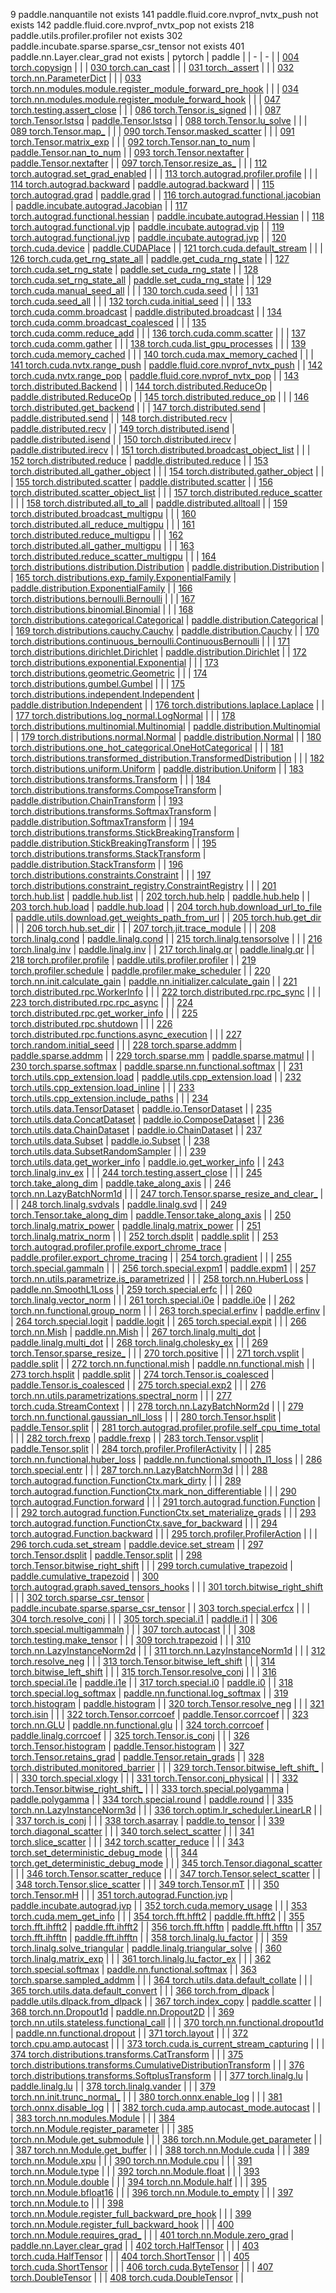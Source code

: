 9  paddle.nanquantile not exists
141  paddle.fluid.core.nvprof_nvtx_push not exists
142  paddle.fluid.core.nvprof_nvtx_pop not exists
218  paddle.utils.profiler.profiler not exists
302  paddle.incubate.sparse.sparse_csr_tensor not exists
401  paddle.nn.Layer.clear_grad not exists
| pytorch | paddle |
| - | - |
| [004 torch.copysign](https://pytorch.org/docs/1.13/generated/torch.copysign.html#torch.copysign) |  |
| [030 torch.can_cast](https://pytorch.org/docs/1.13/generated/torch.can_cast.html#torch.can_cast) |  |
| [031 torch._assert](https://pytorch.org/docs/1.13/generated/torch._assert.html#torch._assert) |  |
| [032 torch.nn.ParameterDict](https://pytorch.org/docs/1.13/generated/torch.nn.ParameterDict.html#torch.nn.ParameterDict) |  |
| [033 torch.nn.modules.module.register_module_forward_pre_hook](https://pytorch.org/docs/1.13/generated/torch.nn.modules.module.register_module_forward_pre_hook.html#torch.nn.modules.module.register_module_forward_pre_hook) |  |
| [034 torch.nn.modules.module.register_module_forward_hook](https://pytorch.org/docs/1.13/generated/torch.nn.modules.module.register_module_forward_hook.html#torch.nn.modules.module.register_module_forward_hook) |  |
| [047 torch.testing.assert_close]() |  |
| [086 torch.Tensor.is_signed](https://pytorch.org/docs/1.13/generated/torch.Tensor.is_signed.html#torch.Tensor.is_signed) |  |
| [087 torch.Tensor.lstsq](https://pytorch.org/docs/1.13/generated/torch.Tensor.lstsq.html#torch.Tensor.lstsq) |  [paddle.Tensor.lstsq](https://www.paddlepaddle.org.cn/documentation/docs/zh/develop/api/paddle/Tensor_cn.html#{api_name}) |
| [088 torch.Tensor.lu_solve](https://pytorch.org/docs/1.13/generated/torch.Tensor.lu_solve.html#torch.Tensor.lu_solve) |  |
| [089 torch.Tensor.map_](https://pytorch.org/docs/1.13/generated/torch.Tensor.map_.html#torch.Tensor.map_) |  |
| [090 torch.Tensor.masked_scatter](https://pytorch.org/docs/1.13/generated/torch.Tensor.masked_scatter.html#torch.Tensor.masked_scatter) |  |
| [091 torch.Tensor.matrix_exp](https://pytorch.org/docs/1.13/generated/torch.Tensor.matrix_exp.html#torch.Tensor.matrix_exp) |  |
| [092 torch.Tensor.nan_to_num](https://pytorch.org/docs/1.13/generated/torch.Tensor.nan_to_num.html#torch.Tensor.nan_to_num) |  [paddle.Tensor.nan_to_num](https://www.paddlepaddle.org.cn/documentation/docs/zh/develop/api/paddle/Tensor_cn.html#nan-to-num) |
| [093 torch.Tensor.nextafter](https://pytorch.org/docs/1.13/generated/torch.Tensor.nextafter.html#torch.Tensor.nextafter) |  [paddle.Tensor.nextafter](https://www.paddlepaddle.org.cn/documentation/docs/zh/develop/api/paddle/Tensor_cn.html#{api_name}) |
| [097 torch.Tensor.resize_as_](https://pytorch.org/docs/1.13/generated/torch.Tensor.resize_as_.html#torch.Tensor.resize_as_) |  |
| [112 torch.autograd.set_grad_enabled](https://pytorch.org/docs/1.13/generated/torch.autograd.set_grad_enabled.html#torch.autograd.set_grad_enabled) |  |
| [113 torch.autograd.profiler.profile](https://pytorch.org/docs/1.13/generated/torch.autograd.profiler.profile.html#torch.autograd.profiler.profile) |  |
| [114 torch.autograd.backward](https://pytorch.org/docs/1.13/generated/torch.autograd.backward.html#torch.autograd.backward) |  [paddle.autograd.backward](https://www.paddlepaddle.org.cn/documentation/docs/zh/develop/api/paddle/autograd/backward_cn.html) |
| [115 torch.autograd.grad](https://pytorch.org/docs/1.13/generated/torch.autograd.grad.html#torch.autograd.grad) |  [paddle.grad](https://www.paddlepaddle.org.cn/documentation/docs/zh/develop/api/paddle/grad_cn.html) |
| [116 torch.autograd.functional.jacobian](https://pytorch.org/docs/1.13/generated/torch.autograd.functional.jacobian.html#torch.autograd.functional.jacobian) |  [paddle.incubate.autograd.Jacobian](https://www.paddlepaddle.org.cn/documentation/docs/zh/develop/api/paddle/incubate/autograd/Jacobian_cn.html) |
| [117 torch.autograd.functional.hessian](https://pytorch.org/docs/1.13/generated/torch.autograd.functional.hessian.html#torch.autograd.functional.hessian) |  [paddle.incubate.autograd.Hessian](https://www.paddlepaddle.org.cn/documentation/docs/zh/develop/api/paddle/incubate/autograd/Hessian_cn.html) |
| [118 torch.autograd.functional.vjp](https://pytorch.org/docs/1.13/generated/torch.autograd.functional.vjp.html#torch.autograd.functional.vjp) |  [paddle.incubate.autograd.vjp](https://www.paddlepaddle.org.cn/documentation/docs/zh/develop/api/paddle/incubate/autograd/vjp_cn.html) |
| [119 torch.autograd.functional.jvp](https://pytorch.org/docs/1.13/generated/torch.autograd.functional.jvp.html#torch.autograd.functional.jvp) |  [paddle.incubate.autograd.jvp](https://www.paddlepaddle.org.cn/documentation/docs/zh/develop/api/paddle/incubate/autograd/jvp_cn.html) |
| [120 torch.cuda.device](https://pytorch.org/docs/1.13/generated/torch.cuda.device.html#torch.cuda.device) |  [paddle.CUDAPlace](https://www.paddlepaddle.org.cn/documentation/docs/zh/develop/api/paddle/CUDAPlace_cn.html) |
| [121 torch.cuda.default_stream](https://pytorch.org/docs/1.13/generated/torch.cuda.default_stream.html#torch.cuda.default_stream) |  |
| [126 torch.cuda.get_rng_state_all](https://pytorch.org/docs/1.13/generated/torch.cuda.get_rng_state_all.html#torch.cuda.get_rng_state_all) |  [paddle.get_cuda_rng_state](https://www.paddlepaddle.org.cn/documentation/docs/zh/develop/api/paddle/get_cuda_rng_state_cn.html) |
| [127 torch.cuda.set_rng_state](https://pytorch.org/docs/1.13/generated/torch.cuda.set_rng_state.html#torch.cuda.set_rng_state) |  [paddle.set_cuda_rng_state](https://www.paddlepaddle.org.cn/documentation/docs/zh/develop/api/paddle/set_cuda_rng_state_cn.html) |
| [128 torch.cuda.set_rng_state_all](https://pytorch.org/docs/1.13/generated/torch.cuda.set_rng_state_all.html#torch.cuda.set_rng_state_all) |  [paddle.set_cuda_rng_state](https://www.paddlepaddle.org.cn/documentation/docs/zh/develop/api/paddle/set_cuda_rng_state_cn.html) |
| [129 torch.cuda.manual_seed_all](https://pytorch.org/docs/1.13/generated/torch.cuda.manual_seed_all.html#torch.cuda.manual_seed_all) |  |
| [130 torch.cuda.seed](https://pytorch.org/docs/1.13/generated/torch.cuda.seed.html#torch.cuda.seed) |  |
| [131 torch.cuda.seed_all](https://pytorch.org/docs/1.13/generated/torch.cuda.seed_all.html#torch.cuda.seed_all) |  |
| [132 torch.cuda.initial_seed](https://pytorch.org/docs/1.13/generated/torch.cuda.initial_seed.html#torch.cuda.initial_seed) |  |
| [133 torch.cuda.comm.broadcast](https://pytorch.org/docs/1.13/generated/torch.cuda.comm.broadcast.html#torch.cuda.comm.broadcast) |  [paddle.distributed.broadcast](https://www.paddlepaddle.org.cn/documentation/docs/zh/develop/api/paddle/distributed/broadcast_cn.html) |
| [134 torch.cuda.comm.broadcast_coalesced](https://pytorch.org/docs/1.13/generated/torch.cuda.comm.broadcast_coalesced.html#torch.cuda.comm.broadcast_coalesced) |  |
| [135 torch.cuda.comm.reduce_add](https://pytorch.org/docs/1.13/generated/torch.cuda.comm.reduce_add.html#torch.cuda.comm.reduce_add) |  |
| [136 torch.cuda.comm.scatter](https://pytorch.org/docs/1.13/generated/torch.cuda.comm.scatter.html#torch.cuda.comm.scatter) |  |
| [137 torch.cuda.comm.gather](https://pytorch.org/docs/1.13/generated/torch.cuda.comm.gather.html#torch.cuda.comm.gather) |  |
| [138 torch.cuda.list_gpu_processes](https://pytorch.org/docs/1.13/generated/torch.cuda.list_gpu_processes.html#torch.cuda.list_gpu_processes) |  |
| [139 torch.cuda.memory_cached](https://pytorch.org/docs/1.13/generated/torch.cuda.memory_cached.html#torch.cuda.memory_cached) |  |
| [140 torch.cuda.max_memory_cached](https://pytorch.org/docs/1.13/generated/torch.cuda.max_memory_cached.html#torch.cuda.max_memory_cached) |  |
| [141 torch.cuda.nvtx.range_push](https://pytorch.org/docs/1.13/generated/torch.cuda.nvtx.range_push.html#torch.cuda.nvtx.range_push) |  [paddle.fluid.core.nvprof_nvtx_push]() |
| [142 torch.cuda.nvtx.range_pop](https://pytorch.org/docs/1.13/generated/torch.cuda.nvtx.range_pop.html#torch.cuda.nvtx.range_pop) |  [paddle.fluid.core.nvprof_nvtx_pop]() |
| [143 torch.distributed.Backend](https://pytorch.org/docs/1.13/distributed.html#torch.distributed.Backend) |  |
| [144 torch.distributed.ReduceOp](https://pytorch.org/docs/1.13/distributed.html#torch.distributed.ReduceOp) |  [paddle.distributed.ReduceOp](https://www.paddlepaddle.org.cn/documentation/docs/zh/develop/api/paddle/distributed/ReduceOp_cn.html) |
| [145 torch.distributed.reduce_op](https://pytorch.org/docs/1.13/distributed.html#torch.distributed.reduce_op) |  |
| [146 torch.distributed.get_backend](https://pytorch.org/docs/1.13/distributed.html#torch.distributed.get_backend) |  |
| [147 torch.distributed.send](https://pytorch.org/docs/1.13/distributed.html#torch.distributed.send) |  [paddle.distributed.send](https://www.paddlepaddle.org.cn/documentation/docs/zh/develop/api/paddle/distributed/send_cn.html) |
| [148 torch.distributed.recv](https://pytorch.org/docs/1.13/distributed.html#torch.distributed.recv) |  [paddle.distributed.recv](https://www.paddlepaddle.org.cn/documentation/docs/zh/develop/api/paddle/distributed/recv_cn.html) |
| [149 torch.distributed.isend](https://pytorch.org/docs/1.13/distributed.html#torch.distributed.isend) |  [paddle.distributed.isend](https://www.paddlepaddle.org.cn/documentation/docs/zh/develop/api/paddle/distributed/isend_cn.html) |
| [150 torch.distributed.irecv](https://pytorch.org/docs/1.13/distributed.html#torch.distributed.irecv) |  [paddle.distributed.irecv](https://www.paddlepaddle.org.cn/documentation/docs/zh/develop/api/paddle/distributed/irecv_cn.html) |
| [151 torch.distributed.broadcast_object_list](https://pytorch.org/docs/1.13/distributed.html#torch.distributed.broadcast_object_list) |  |
| [152 torch.distributed.reduce](https://pytorch.org/docs/1.13/distributed.html#torch.distributed.reduce) |  [paddle.distributed.reduce](https://www.paddlepaddle.org.cn/documentation/docs/zh/develop/api/paddle/distributed/reduce_cn.html) |
| [153 torch.distributed.all_gather_object](https://pytorch.org/docs/1.13/distributed.html#torch.distributed.all_gather_object) |  |
| [154 torch.distributed.gather_object](https://pytorch.org/docs/1.13/distributed.html#torch.distributed.gather_object) |  |
| [155 torch.distributed.scatter](https://pytorch.org/docs/1.13/distributed.html#torch.distributed.scatter) |  [paddle.distributed.scatter](https://www.paddlepaddle.org.cn/documentation/docs/zh/develop/api/paddle/distributed/scatter_cn.html) |
| [156 torch.distributed.scatter_object_list](https://pytorch.org/docs/1.13/distributed.html#torch.distributed.scatter_object_list) |  |
| [157 torch.distributed.reduce_scatter](https://pytorch.org/docs/1.13/distributed.html#torch.distributed.reduce_scatter) |  |
| [158 torch.distributed.all_to_all](https://pytorch.org/docs/1.13/distributed.html#torch.distributed.all_to_all) |  [paddle.distributed.alltoall](https://www.paddlepaddle.org.cn/documentation/docs/zh/develop/api/paddle/distributed/alltoall_cn.html) |
| [159 torch.distributed.broadcast_multigpu](https://pytorch.org/docs/1.13/distributed.html#torch.distributed.broadcast_multigpu) |  |
| [160 torch.distributed.all_reduce_multigpu](https://pytorch.org/docs/1.13/distributed.html#torch.distributed.all_reduce_multigpu) |  |
| [161 torch.distributed.reduce_multigpu](https://pytorch.org/docs/1.13/distributed.html#torch.distributed.reduce_multigpu) |  |
| [162 torch.distributed.all_gather_multigpu](https://pytorch.org/docs/1.13/distributed.html#torch.distributed.all_gather_multigpu) |  |
| [163 torch.distributed.reduce_scatter_multigpu](https://pytorch.org/docs/1.13/distributed.html#torch.distributed.reduce_scatter_multigpu) |  |
| [164 torch.distributions.distribution.Distribution](https://pytorch.org/docs/1.13/distributions.html#torch.distributions.distribution.Distribution) |  [paddle.distribution.Distribution](https://www.paddlepaddle.org.cn/documentation/docs/zh/develop/api/paddle/distribution/Distribution_cn.html) |
| [165 torch.distributions.exp_family.ExponentialFamily](https://pytorch.org/docs/1.13/distributions.html#torch.distributions.exp_family.ExponentialFamily) |  [paddle.distribution.ExponentialFamily](https://www.paddlepaddle.org.cn/documentation/docs/zh/develop/api/paddle/distribution/ExponentialFamily_cn.html) |
| [166 torch.distributions.bernoulli.Bernoulli](https://pytorch.org/docs/1.13/distributions.html#torch.distributions.bernoulli.Bernoulli) |  |
| [167 torch.distributions.binomial.Binomial](https://pytorch.org/docs/1.13/distributions.html#torch.distributions.binomial.Binomial) |  |
| [168 torch.distributions.categorical.Categorical](https://pytorch.org/docs/1.13/distributions.html#torch.distributions.categorical.Categorical) |  [paddle.distribution.Categorical](https://www.paddlepaddle.org.cn/documentation/docs/zh/develop/api/paddle/distribution/Categorical_cn.html) |
| [169 torch.distributions.cauchy.Cauchy](https://pytorch.org/docs/1.13/distributions.html#torch.distributions.cauchy.Cauchy) |  [paddle.distribution.Cauchy](https://www.paddlepaddle.org.cn/documentation/docs/zh/develop/api/paddle/distribution/Cauchy_cn.html) |
| [170 torch.distributions.continuous_bernoulli.ContinuousBernoulli](https://pytorch.org/docs/1.13/distributions.html#torch.distributions.continuous_bernoulli.ContinuousBernoulli) |  |
| [171 torch.distributions.dirichlet.Dirichlet](https://pytorch.org/docs/1.13/distributions.html#torch.distributions.dirichlet.Dirichlet) |  [paddle.distribution.Dirichlet](https://www.paddlepaddle.org.cn/documentation/docs/zh/develop/api/paddle/distribution/Dirichlet_cn.html) |
| [172 torch.distributions.exponential.Exponential](https://pytorch.org/docs/1.13/distributions.html#torch.distributions.exponential.Exponential) |  |
| [173 torch.distributions.geometric.Geometric](https://pytorch.org/docs/1.13/distributions.html#torch.distributions.geometric.Geometric) |  |
| [174 torch.distributions.gumbel.Gumbel](https://pytorch.org/docs/1.13/distributions.html#torch.distributions.gumbel.Gumbel) |  |
| [175 torch.distributions.independent.Independent](https://pytorch.org/docs/1.13/distributions.html#torch.distributions.independent.Independent) |  [paddle.distribution.Independent](https://www.paddlepaddle.org.cn/documentation/docs/zh/develop/api/paddle/distribution/Independent_cn.html) |
| [176 torch.distributions.laplace.Laplace](https://pytorch.org/docs/1.13/distributions.html#torch.distributions.laplace.Laplace) |  |
| [177 torch.distributions.log_normal.LogNormal](https://pytorch.org/docs/1.13/distributions.html#torch.distributions.log_normal.LogNormal) |  |
| [178 torch.distributions.multinomial.Multinomial](https://pytorch.org/docs/1.13/distributions.html#torch.distributions.multinomial.Multinomial) |  [paddle.distribution.Multinomial](https://www.paddlepaddle.org.cn/documentation/docs/zh/develop/api/paddle/distribution/Multinomial_cn.html) |
| [179 torch.distributions.normal.Normal](https://pytorch.org/docs/1.13/distributions.html#torch.distributions.normal.Normal) |  [paddle.distribution.Normal](https://www.paddlepaddle.org.cn/documentation/docs/zh/develop/api/paddle/distribution/Normal_cn.html) |
| [180 torch.distributions.one_hot_categorical.OneHotCategorical](https://pytorch.org/docs/1.13/distributions.html#torch.distributions.one_hot_categorical.OneHotCategorical) |  |
| [181 torch.distributions.transformed_distribution.TransformedDistribution](https://pytorch.org/docs/1.13/distributions.html#torch.distributions.transformed_distribution.TransformedDistribution) |  |
| [182 torch.distributions.uniform.Uniform](https://pytorch.org/docs/1.13/distributions.html#torch.distributions.uniform.Uniform) |  [paddle.distribution.Uniform](https://www.paddlepaddle.org.cn/documentation/docs/zh/develop/api/paddle/distribution/Uniform_cn.html) |
| [183 torch.distributions.transforms.Transform](https://pytorch.org/docs/1.13/distributions.html#torch.distributions.transforms.Transform) |  |
| [184 torch.distributions.transforms.ComposeTransform](https://pytorch.org/docs/1.13/distributions.html#torch.distributions.transforms.ComposeTransform) |  [paddle.distribution.ChainTransform](https://www.paddlepaddle.org.cn/documentation/docs/zh/develop/api/paddle/distribution/ChainTransform_cn.html) |
| [193 torch.distributions.transforms.SoftmaxTransform](https://pytorch.org/docs/1.13/distributions.html#torch.distributions.transforms.SoftmaxTransform) |  [paddle.distribution.SoftmaxTransform](https://www.paddlepaddle.org.cn/documentation/docs/zh/develop/api/paddle/distribution/SoftmaxTransform_cn.html) |
| [194 torch.distributions.transforms.StickBreakingTransform](https://pytorch.org/docs/1.13/distributions.html#torch.distributions.transforms.StickBreakingTransform) |  [paddle.distribution.StickBreakingTransform](https://www.paddlepaddle.org.cn/documentation/docs/zh/develop/api/paddle/distribution/StickBreakingTransform_cn.html) |
| [195 torch.distributions.transforms.StackTransform](https://pytorch.org/docs/1.13/distributions.html#torch.distributions.transforms.StackTransform) |  [paddle.distribution.StackTransform](https://www.paddlepaddle.org.cn/documentation/docs/zh/develop/api/paddle/distribution/StackTransform_cn.html) |
| [196 torch.distributions.constraints.Constraint](https://pytorch.org/docs/1.13/distributions.html#torch.distributions.constraints.Constraint) |  |
| [197 torch.distributions.constraint_registry.ConstraintRegistry](https://pytorch.org/docs/1.13/distributions.html#torch.distributions.constraint_registry.ConstraintRegistry) |  |
| [201 torch.hub.list](https://pytorch.org/docs/1.13/hub.html#torch.hub.list) |  [paddle.hub.list](https://www.paddlepaddle.org.cn/documentation/docs/zh/develop/api/paddle/hub/list_cn.html) |
| [202 torch.hub.help](https://pytorch.org/docs/1.13/hub.html#torch.hub.help) |  [paddle.hub.help](https://www.paddlepaddle.org.cn/documentation/docs/zh/develop/api/paddle/hub/help_cn.html) |
| [203 torch.hub.load](https://pytorch.org/docs/1.13/hub.html#torch.hub.load) |  [paddle.hub.load](https://www.paddlepaddle.org.cn/documentation/docs/zh/develop/api/paddle/hub/load_cn.html) |
| [204 torch.hub.download_url_to_file](https://pytorch.org/docs/1.13/hub.html#torch.hub.download_url_to_file) |  [paddle.utils.download.get_weights_path_from_url](https://www.paddlepaddle.org.cn/documentation/docs/zh/develop/api/paddle/utils/download/get_weights_path_from_url_cn.html) |
| [205 torch.hub.get_dir](https://pytorch.org/docs/1.13/hub.html#torch.hub.get_dir) |  |
| [206 torch.hub.set_dir](https://pytorch.org/docs/1.13/hub.html#torch.hub.set_dir) |  |
| [207 torch.jit.trace_module](https://pytorch.org/docs/1.13/generated/torch.jit.trace_module.html#torch.jit.trace_module) |  |
| [208 torch.linalg.cond](https://pytorch.org/docs/1.13/generated/torch.linalg.cond.html#torch.linalg.cond) |  [paddle.linalg.cond](https://www.paddlepaddle.org.cn/documentation/docs/zh/develop/api/paddle/linalg/cond_cn.html) |
| [215 torch.linalg.tensorsolve](https://pytorch.org/docs/1.13/generated/torch.linalg.tensorsolve.html#torch.linalg.tensorsolve) |  |
| [216 torch.linalg.inv](https://pytorch.org/docs/1.13/generated/torch.linalg.inv.html#torch.linalg.inv) |  [paddle.linalg.inv](https://www.paddlepaddle.org.cn/documentation/docs/zh/develop/api/paddle/linalg/inv_cn.html) |
| [217 torch.linalg.qr](https://pytorch.org/docs/1.13/generated/torch.linalg.qr.html#torch.linalg.qr) |  [paddle.linalg.qr](https://www.paddlepaddle.org.cn/documentation/docs/zh/develop/api/paddle/linalg/qr_cn.html) |
| [218 torch.profiler.profile](https://pytorch.org/docs/1.13/profiler.html#torch.profiler.profile) |  [paddle.utils.profiler.profiler]() |
| [219 torch.profiler.schedule](https://pytorch.org/docs/1.13/profiler.html#torch.profiler.schedule) |  [paddle.profiler.make_scheduler](https://www.paddlepaddle.org.cn/documentation/docs/zh/develop/api/paddle/profiler/make_scheduler_cn.html) |
| [220 torch.nn.init.calculate_gain](https://pytorch.org/docs/1.13/nn.init.html#torch.nn.init.calculate_gain) |  [paddle.nn.initializer.calculate_gain](https://www.paddlepaddle.org.cn/documentation/docs/zh/develop/api/paddle/nn/initializer/calculate_gain_cn.html) |
| [221 torch.distributed.rpc.WorkerInfo](https://pytorch.org/docs/1.13/distributed.html#torch.distributed.rpc.WorkerInfo) |  |
| [222 torch.distributed.rpc.rpc_sync](https://pytorch.org/docs/1.13/distributed.html#torch.distributed.rpc.rpc_sync) |  |
| [223 torch.distributed.rpc.rpc_async](https://pytorch.org/docs/1.13/distributed.html#torch.distributed.rpc.rpc_async) |  |
| [224 torch.distributed.rpc.get_worker_info](https://pytorch.org/docs/1.13/distributed.html#torch.distributed.rpc.get_worker_info) |  |
| [225 torch.distributed.rpc.shutdown](https://pytorch.org/docs/1.13/distributed.html#torch.distributed.rpc.shutdown) |  |
| [226 torch.distributed.rpc.functions.async_execution](https://pytorch.org/docs/1.13/distributed.html#torch.distributed.rpc.functions.async_execution) |  |
| [227 torch.random.initial_seed](https://pytorch.org/docs/1.13/random.html#torch.random.initial_seed) |  |
| [228 torch.sparse.addmm](https://pytorch.org/docs/1.13/generated/torch.sparse.addmm.html#torch.sparse.addmm) |  [paddle.sparse.addmm](https://www.paddlepaddle.org.cn/documentation/docs/zh/develop/api/paddle/sparse/addmm_cn.html) |
| [229 torch.sparse.mm](https://pytorch.org/docs/1.13/generated/torch.sparse.mm.html#torch.sparse.mm) |  [paddle.sparse.matmul](https://www.paddlepaddle.org.cn/documentation/docs/zh/develop/api/paddle/sparse/matmul_cn.html) |
| [230 torch.sparse.softmax](https://pytorch.org/docs/1.13/generated/torch.sparse.softmax.html#torch.sparse.softmax) |  [paddle.sparse.nn.functional.softmax](https://www.paddlepaddle.org.cn/documentation/docs/zh/develop/api/paddle/sparse/nn/functional/softmax_cn.html) |
| [231 torch.utils.cpp_extension.load](https://pytorch.org/docs/1.13/cpp_extension.html#torch.utils.cpp_extension.load) |  [paddle.utils.cpp_extension.load](https://www.paddlepaddle.org.cn/documentation/docs/zh/develop/api/paddle/utils/cpp_extension/load_cn.html) |
| [232 torch.utils.cpp_extension.load_inline](https://pytorch.org/docs/1.13/cpp_extension.html#torch.utils.cpp_extension.load_inline) |  |
| [233 torch.utils.cpp_extension.include_paths](https://pytorch.org/docs/1.13/cpp_extension.html#torch.utils.cpp_extension.include_paths) |  |
| [234 torch.utils.data.TensorDataset](https://pytorch.org/docs/1.13/data.html#torch.utils.data.TensorDataset) |  [paddle.io.TensorDataset](https://www.paddlepaddle.org.cn/documentation/docs/zh/develop/api/paddle/io/TensorDataset_cn.html) |
| [235 torch.utils.data.ConcatDataset](https://pytorch.org/docs/1.13/data.html#torch.utils.data.ConcatDataset) |  [paddle.io.ComposeDataset](https://www.paddlepaddle.org.cn/documentation/docs/zh/develop/api/paddle/io/ComposeDataset_cn.html) |
| [236 torch.utils.data.ChainDataset](https://pytorch.org/docs/1.13/data.html#torch.utils.data.ChainDataset) |  [paddle.io.ChainDataset](https://www.paddlepaddle.org.cn/documentation/docs/zh/develop/api/paddle/io/ChainDataset_cn.html) |
| [237 torch.utils.data.Subset](https://pytorch.org/docs/1.13/data.html#torch.utils.data.Subset) |  [paddle.io.Subset](https://www.paddlepaddle.org.cn/documentation/docs/zh/develop/api/paddle/io/Subset_cn.html) |
| [238 torch.utils.data.SubsetRandomSampler](https://pytorch.org/docs/1.13/data.html#torch.utils.data.SubsetRandomSampler) |  |
| [239 torch.utils.data.get_worker_info](https://pytorch.org/docs/1.13/data.html#torch.utils.data.get_worker_info) |  [paddle.io.get_worker_info](https://www.paddlepaddle.org.cn/documentation/docs/zh/develop/api/paddle/io/get_worker_info_cn.html) |
| [243 torch.linalg.inv_ex](https://pytorch.org/docs/1.13/generated/torch.linalg.inv_ex.html#torch.linalg.inv_ex) |  |
| [244 torch.testing.assert_close]() |  |
| [245 torch.take_along_dim](https://pytorch.org/docs/1.13/generated/torch.take_along_dim.html#torch.take_along_dim) |  [paddle.take_along_axis](https://www.paddlepaddle.org.cn/documentation/docs/zh/develop/api/paddle/take_along_axis_cn.html) |
| [246 torch.nn.LazyBatchNorm1d](https://pytorch.org/docs/1.13/generated/torch.nn.LazyBatchNorm1d.html#torch.nn.LazyBatchNorm1d) |  |
| [247 torch.Tensor.sparse_resize_and_clear_](https://pytorch.org/docs/1.13/generated/torch.Tensor.sparse_resize_and_clear_.html#torch.Tensor.sparse_resize_and_clear_) |  |
| [248 torch.linalg.svdvals](https://pytorch.org/docs/1.13/generated/torch.linalg.svdvals.html#torch.linalg.svdvals) |  [paddle.linalg.svd](https://www.paddlepaddle.org.cn/documentation/docs/zh/develop/api/paddle/linalg/svd_cn.html) |
| [249 torch.Tensor.take_along_dim](https://pytorch.org/docs/1.13/generated/torch.Tensor.take_along_dim.html#torch.Tensor.take_along_dim) |  [paddle.Tensor.take_along_axis](https://www.paddlepaddle.org.cn/documentation/docs/zh/develop/api/paddle/Tensor_cn.html#take-along-axis-arr-index-axis) |
| [250 torch.linalg.matrix_power](https://pytorch.org/docs/1.13/generated/torch.linalg.matrix_power.html#torch.linalg.matrix_power) |  [paddle.linalg.matrix_power](https://www.paddlepaddle.org.cn/documentation/docs/zh/develop/api/paddle/linalg/matrix_power_cn.html) |
| [251 torch.linalg.matrix_norm](https://pytorch.org/docs/1.13/generated/torch.linalg.matrix_norm.html#torch.linalg.matrix_norm) |  |
| [252 torch.dsplit](https://pytorch.org/docs/1.13/generated/torch.dsplit.html#torch.dsplit) |  [paddle.split](https://www.paddlepaddle.org.cn/documentation/docs/zh/develop/api/paddle/split_cn.html) |
| [253 torch.autograd.profiler.profile.export_chrome_trace](https://pytorch.org/docs/1.13/generated/torch.autograd.profiler.profile.export_chrome_trace.html#torch.autograd.profiler.profile.export_chrome_trace) |  [paddle.profiler.export_chrome_tracing](https://www.paddlepaddle.org.cn/documentation/docs/zh/develop/api/paddle/profiler/export_chrome_tracing_cn.html) |
| [254 torch.gradient](https://pytorch.org/docs/1.13/generated/torch.gradient.html#torch.gradient) |  |
| [255 torch.special.gammaln](https://pytorch.org/docs/1.13/special.html#torch.special.gammaln) |  |
| [256 torch.special.expm1](https://pytorch.org/docs/1.13/special.html#torch.special.expm1) |  [paddle.expm1](https://www.paddlepaddle.org.cn/documentation/docs/zh/develop/api/paddle/expm1_cn.html) |
| [257 torch.nn.utils.parametrize.is_parametrized](https://pytorch.org/docs/1.13/generated/torch.nn.utils.parametrize.is_parametrized.html#torch.nn.utils.parametrize.is_parametrized) |  |
| [258 torch.nn.HuberLoss](https://pytorch.org/docs/1.13/generated/torch.nn.HuberLoss.html#torch.nn.HuberLoss) |  [paddle.nn.SmoothL1Loss](https://www.paddlepaddle.org.cn/documentation/docs/zh/develop/api/paddle/nn/SmoothL1Loss_cn.html) |
| [259 torch.special.erfc](https://pytorch.org/docs/1.13/special.html#torch.special.erfc) |  |
| [260 torch.linalg.vector_norm](https://pytorch.org/docs/1.13/generated/torch.linalg.vector_norm.html#torch.linalg.vector_norm) |  |
| [261 torch.special.i0e](https://pytorch.org/docs/1.13/special.html#torch.special.i0e) |  [paddle.i0e](https://www.paddlepaddle.org.cn/documentation/docs/zh/develop/api/paddle/i0e_cn.html) |
| [262 torch.nn.functional.group_norm](https://pytorch.org/docs/1.13/generated/torch.nn.functional.group_norm.html#torch.nn.functional.group_norm) |  |
| [263 torch.special.erfinv](https://pytorch.org/docs/1.13/special.html#torch.special.erfinv) |  [paddle.erfinv](https://www.paddlepaddle.org.cn/documentation/docs/zh/develop/api/paddle/erfinv_cn.html) |
| [264 torch.special.logit](https://pytorch.org/docs/1.13/special.html#torch.special.logit) |  [paddle.logit](https://www.paddlepaddle.org.cn/documentation/docs/zh/develop/api/paddle/logit_cn.html) |
| [265 torch.special.expit](https://pytorch.org/docs/1.13/special.html#torch.special.expit) |  |
| [266 torch.nn.Mish](https://pytorch.org/docs/1.13/generated/torch.nn.Mish.html#torch.nn.Mish) |  [paddle.nn.Mish](https://www.paddlepaddle.org.cn/documentation/docs/zh/develop/api/paddle/nn/Mish_cn.html) |
| [267 torch.linalg.multi_dot](https://pytorch.org/docs/1.13/generated/torch.linalg.multi_dot.html#torch.linalg.multi_dot) |  [paddle.linalg.multi_dot](https://www.paddlepaddle.org.cn/documentation/docs/zh/develop/api/paddle/linalg/multi_dot_cn.html) |
| [268 torch.linalg.cholesky_ex](https://pytorch.org/docs/1.13/generated/torch.linalg.cholesky_ex.html#torch.linalg.cholesky_ex) |  |
| [269 torch.Tensor.sparse_resize_](https://pytorch.org/docs/1.13/generated/torch.Tensor.sparse_resize_.html#torch.Tensor.sparse_resize_) |  |
| [270 torch.positive](https://pytorch.org/docs/1.13/generated/torch.positive.html#torch.positive) |  |
| [271 torch.vsplit](https://pytorch.org/docs/1.13/generated/torch.vsplit.html#torch.vsplit) |  [paddle.split](https://www.paddlepaddle.org.cn/documentation/docs/zh/develop/api/paddle/split_cn.html) |
| [272 torch.nn.functional.mish](https://pytorch.org/docs/1.13/generated/torch.nn.functional.mish.html#torch.nn.functional.mish) |  [paddle.nn.functional.mish](https://www.paddlepaddle.org.cn/documentation/docs/zh/develop/api/paddle/nn/functional/mish_cn.html) |
| [273 torch.hsplit](https://pytorch.org/docs/1.13/generated/torch.hsplit.html#torch.hsplit) |  [paddle.split](https://www.paddlepaddle.org.cn/documentation/docs/zh/develop/api/paddle/split_cn.html) |
| [274 torch.Tensor.is_coalesced](https://pytorch.org/docs/1.13/generated/torch.Tensor.is_coalesced.html#torch.Tensor.is_coalesced) |  [paddle.Tensor.is_coalesced](https://www.paddlepaddle.org.cn/documentation/docs/zh/develop/api/paddle/Tensor_cn.html#{api_name}) |
| [275 torch.special.exp2](https://pytorch.org/docs/1.13/special.html#torch.special.exp2) |  |
| [276 torch.nn.utils.parametrizations.spectral_norm](https://pytorch.org/docs/1.13/generated/torch.nn.utils.parametrizations.spectral_norm.html#torch.nn.utils.parametrizations.spectral_norm) |  |
| [277 torch.cuda.StreamContext](https://pytorch.org/docs/1.13/generated/torch.cuda.StreamContext.html#torch.cuda.StreamContext) |  |
| [278 torch.nn.LazyBatchNorm2d](https://pytorch.org/docs/1.13/generated/torch.nn.LazyBatchNorm2d.html#torch.nn.LazyBatchNorm2d) |  |
| [279 torch.nn.functional.gaussian_nll_loss](https://pytorch.org/docs/1.13/generated/torch.nn.functional.gaussian_nll_loss.html#torch.nn.functional.gaussian_nll_loss) |  |
| [280 torch.Tensor.hsplit](https://pytorch.org/docs/1.13/generated/torch.Tensor.hsplit.html#torch.Tensor.hsplit) |  [paddle.Tensor.split](https://www.paddlepaddle.org.cn/documentation/docs/zh/develop/api/paddle/Tensor_cn.html#split-num-or-sections-axis-0-name-none) |
| [281 torch.autograd.profiler.profile.self_cpu_time_total](https://pytorch.org/docs/1.13/generated/torch.autograd.profiler.profile.self_cpu_time_total.html#torch.autograd.profiler.profile.self_cpu_time_total) |  |
| [282 torch.frexp](https://pytorch.org/docs/1.13/generated/torch.frexp.html#torch.frexp) |  [paddle.frexp](https://www.paddlepaddle.org.cn/documentation/docs/zh/develop/api/paddle/frexp_cn.html) |
| [283 torch.Tensor.vsplit](https://pytorch.org/docs/1.13/generated/torch.Tensor.vsplit.html#torch.Tensor.vsplit) |  [paddle.Tensor.split](https://www.paddlepaddle.org.cn/documentation/docs/zh/develop/api/paddle/Tensor_cn.html#split-num-or-sections-axis-0-name-none) |
| [284 torch.profiler.ProfilerActivity](https://pytorch.org/docs/1.13/profiler.html#torch.profiler.ProfilerActivity) |  |
| [285 torch.nn.functional.huber_loss](https://pytorch.org/docs/1.13/generated/torch.nn.functional.huber_loss.html#torch.nn.functional.huber_loss) |  [paddle.nn.functional.smooth_l1_loss](https://www.paddlepaddle.org.cn/documentation/docs/zh/develop/api/paddle/nn/functional/smooth_l1_loss_cn.html) |
| [286 torch.special.entr](https://pytorch.org/docs/1.13/special.html#torch.special.entr) |  |
| [287 torch.nn.LazyBatchNorm3d](https://pytorch.org/docs/1.13/generated/torch.nn.LazyBatchNorm3d.html#torch.nn.LazyBatchNorm3d) |  |
| [288 torch.autograd.function.FunctionCtx.mark_dirty](https://pytorch.org/docs/1.13/generated/torch.autograd.function.FunctionCtx.mark_dirty.html#torch.autograd.function.FunctionCtx.mark_dirty) |  |
| [289 torch.autograd.function.FunctionCtx.mark_non_differentiable](https://pytorch.org/docs/1.13/generated/torch.autograd.function.FunctionCtx.mark_non_differentiable.html#torch.autograd.function.FunctionCtx.mark_non_differentiable) |  |
| [290 torch.autograd.Function.forward](https://pytorch.org/docs/1.13/generated/torch.autograd.Function.forward.html#torch.autograd.Function.forward) |  |
| [291 torch.autograd.function.Function](https://pytorch.org/docs/1.13/generated/torch.autograd.function.Function.html#torch.autograd.function.Function) |  |
| [292 torch.autograd.function.FunctionCtx.set_materialize_grads](https://pytorch.org/docs/1.13/generated/torch.autograd.function.FunctionCtx.set_materialize_grads.html#torch.autograd.function.FunctionCtx.set_materialize_grads) |  |
| [293 torch.autograd.function.FunctionCtx.save_for_backward](https://pytorch.org/docs/1.13/generated/torch.autograd.function.FunctionCtx.save_for_backward.html#torch.autograd.function.FunctionCtx.save_for_backward) |  |
| [294 torch.autograd.Function.backward](https://pytorch.org/docs/1.13/generated/torch.autograd.Function.backward.html#torch.autograd.Function.backward) |  |
| [295 torch.profiler.ProfilerAction](https://pytorch.org/docs/1.13/profiler.html#torch.profiler.ProfilerAction) |  |
| [296 torch.cuda.set_stream](https://pytorch.org/docs/1.13/generated/torch.cuda.set_stream.html#torch.cuda.set_stream) |  [paddle.device.set_stream](https://www.paddlepaddle.org.cn/documentation/docs/zh/develop/api/paddle/device/set_stream_cn.html) |
| [297 torch.Tensor.dsplit](https://pytorch.org/docs/1.13/generated/torch.Tensor.dsplit.html#torch.Tensor.dsplit) |  [paddle.Tensor.split](https://www.paddlepaddle.org.cn/documentation/docs/zh/develop/api/paddle/Tensor_cn.html#split-num-or-sections-axis-0-name-none) |
| [298 torch.Tensor.bitwise_right_shift](https://pytorch.org/docs/1.13/generated/torch.Tensor.bitwise_right_shift.html#torch.Tensor.bitwise_right_shift) |  |
| [299 torch.cumulative_trapezoid](https://pytorch.org/docs/1.13/generated/torch.cumulative_trapezoid.html#torch.cumulative_trapezoid) |  [paddle.cumulative_trapezoid](https://www.paddlepaddle.org.cn/documentation/docs/zh/develop/api/paddle/cumulative_trapezoid_cn.html) |
| [300 torch.autograd.graph.saved_tensors_hooks](https://pytorch.org/docs/1.13/generated/torch.autograd.graph.saved_tensors_hooks.html#torch.autograd.graph.saved_tensors_hooks) |  |
| [301 torch.bitwise_right_shift](https://pytorch.org/docs/1.13/generated/torch.bitwise_right_shift.html#torch.bitwise_right_shift) |  |
| [302 torch.sparse_csr_tensor](https://pytorch.org/docs/1.13/generated/torch.sparse_csr_tensor.html#torch.sparse_csr_tensor) |  [paddle.incubate.sparse.sparse_csr_tensor]() |
| [303 torch.special.erfcx](https://pytorch.org/docs/1.13/special.html#torch.special.erfcx) |  |
| [304 torch.resolve_conj](https://pytorch.org/docs/1.13/generated/torch.resolve_conj.html#torch.resolve_conj) |  |
| [305 torch.special.i1](https://pytorch.org/docs/1.13/special.html#torch.special.i1) |  [paddle.i1](https://www.paddlepaddle.org.cn/documentation/docs/zh/develop/api/paddle/i1_cn.html) |
| [306 torch.special.multigammaln](https://pytorch.org/docs/1.13/special.html#torch.special.multigammaln) |  |
| [307 torch.autocast](https://pytorch.org/docs/1.13/generated/torch.autocast.html#torch.autocast) |  |
| [308 torch.testing.make_tensor]() |  |
| [309 torch.trapezoid](https://pytorch.org/docs/1.13/generated/torch.trapezoid.html#torch.trapezoid) |  |
| [310 torch.nn.LazyInstanceNorm2d](https://pytorch.org/docs/1.13/generated/torch.nn.LazyInstanceNorm2d.html#torch.nn.LazyInstanceNorm2d) |  |
| [311 torch.nn.LazyInstanceNorm1d](https://pytorch.org/docs/1.13/generated/torch.nn.LazyInstanceNorm1d.html#torch.nn.LazyInstanceNorm1d) |  |
| [312 torch.resolve_neg](https://pytorch.org/docs/1.13/generated/torch.resolve_neg.html#torch.resolve_neg) |  |
| [313 torch.Tensor.bitwise_left_shift](https://pytorch.org/docs/1.13/generated/torch.Tensor.bitwise_left_shift.html#torch.Tensor.bitwise_left_shift) |  |
| [314 torch.bitwise_left_shift](https://pytorch.org/docs/1.13/generated/torch.bitwise_left_shift.html#torch.bitwise_left_shift) |  |
| [315 torch.Tensor.resolve_conj](https://pytorch.org/docs/1.13/generated/torch.Tensor.resolve_conj.html#torch.Tensor.resolve_conj) |  |
| [316 torch.special.i1e](https://pytorch.org/docs/1.13/special.html#torch.special.i1e) |  [paddle.i1e](https://www.paddlepaddle.org.cn/documentation/docs/zh/develop/api/paddle/i1e_cn.html) |
| [317 torch.special.i0](https://pytorch.org/docs/1.13/special.html#torch.special.i0) |  [paddle.i0](https://www.paddlepaddle.org.cn/documentation/docs/zh/develop/api/paddle/i0_cn.html) |
| [318 torch.special.log_softmax](https://pytorch.org/docs/1.13/special.html#torch.special.log_softmax) |  [paddle.nn.functional.log_softmax](https://www.paddlepaddle.org.cn/documentation/docs/zh/develop/api/paddle/nn/functional/log_softmax_cn.html) |
| [319 torch.histogram](https://pytorch.org/docs/1.13/generated/torch.histogram.html#torch.histogram) |  [paddle.histogram](https://www.paddlepaddle.org.cn/documentation/docs/zh/develop/api/paddle/histogram_cn.html) |
| [320 torch.Tensor.resolve_neg](https://pytorch.org/docs/1.13/generated/torch.Tensor.resolve_neg.html#torch.Tensor.resolve_neg) |  |
| [321 torch.isin](https://pytorch.org/docs/1.13/generated/torch.isin.html#torch.isin) |  |
| [322 torch.Tensor.corrcoef](https://pytorch.org/docs/1.13/generated/torch.Tensor.corrcoef.html#torch.Tensor.corrcoef) |  [paddle.Tensor.corrcoef](https://www.paddlepaddle.org.cn/documentation/docs/zh/develop/api/paddle/Tensor_cn.html#{api_name}) |
| [323 torch.nn.GLU](https://pytorch.org/docs/1.13/generated/torch.nn.GLU.html#torch.nn.GLU) |  [paddle.nn.functional.glu](https://www.paddlepaddle.org.cn/documentation/docs/zh/develop/api/paddle/nn/functional/glu_cn.html) |
| [324 torch.corrcoef](https://pytorch.org/docs/1.13/generated/torch.corrcoef.html#torch.corrcoef) |  [paddle.linalg.corrcoef](https://www.paddlepaddle.org.cn/documentation/docs/zh/develop/api/paddle/linalg/corrcoef_cn.html) |
| [325 torch.Tensor.is_conj](https://pytorch.org/docs/1.13/generated/torch.Tensor.is_conj.html#torch.Tensor.is_conj) |  |
| [326 torch.Tensor.histogram](https://pytorch.org/docs/1.13/generated/torch.Tensor.histogram.html#torch.Tensor.histogram) |  [paddle.Tensor.histogram](https://www.paddlepaddle.org.cn/documentation/docs/zh/develop/api/paddle/Tensor_cn.html#histogram-bins-100-min-0-max-0) |
| [327 torch.Tensor.retains_grad](https://pytorch.org/docs/1.13/generated/torch.Tensor.retains_grad.html#torch.Tensor.retains_grad) |  [paddle.Tensor.retain_grads](https://www.paddlepaddle.org.cn/documentation/docs/zh/develop/api/paddle/Tensor_cn.html#{api_name}) |
| [328 torch.distributed.monitored_barrier](https://pytorch.org/docs/1.13/distributed.html#torch.distributed.monitored_barrier) |  |
| [329 torch.Tensor.bitwise_left_shift_](https://pytorch.org/docs/1.13/generated/torch.Tensor.bitwise_left_shift_.html#torch.Tensor.bitwise_left_shift_) |  |
| [330 torch.special.xlogy](https://pytorch.org/docs/1.13/special.html#torch.special.xlogy) |  |
| [331 torch.Tensor.conj_physical](https://pytorch.org/docs/1.13/generated/torch.Tensor.conj_physical.html#torch.Tensor.conj_physical) |  |
| [332 torch.Tensor.bitwise_right_shift_](https://pytorch.org/docs/1.13/generated/torch.Tensor.bitwise_right_shift_.html#torch.Tensor.bitwise_right_shift_) |  |
| [333 torch.special.polygamma](https://pytorch.org/docs/1.13/special.html#torch.special.polygamma) |  [paddle.polygamma](https://www.paddlepaddle.org.cn/documentation/docs/zh/develop/api/paddle/polygamma_cn.html) |
| [334 torch.special.round](https://pytorch.org/docs/1.13/special.html#torch.special.round) |  [paddle.round](https://www.paddlepaddle.org.cn/documentation/docs/zh/develop/api/paddle/round_cn.html) |
| [335 torch.nn.LazyInstanceNorm3d](https://pytorch.org/docs/1.13/generated/torch.nn.LazyInstanceNorm3d.html#torch.nn.LazyInstanceNorm3d) |  |
| [336 torch.optim.lr_scheduler.LinearLR](https://pytorch.org/docs/1.13/generated/torch.optim.lr_scheduler.LinearLR.html#torch.optim.lr_scheduler.LinearLR) |  |
| [337 torch.is_conj](https://pytorch.org/docs/1.13/generated/torch.is_conj.html#torch.is_conj) |  |
| [338 torch.asarray](https://pytorch.org/docs/1.13/generated/torch.asarray.html#torch.asarray) |  [paddle.to_tensor](https://www.paddlepaddle.org.cn/documentation/docs/zh/develop/api/paddle/to_tensor_cn.html) |
| [339 torch.diagonal_scatter](https://pytorch.org/docs/1.13/generated/torch.diagonal_scatter.html#torch.diagonal_scatter) |  |
| [340 torch.select_scatter](https://pytorch.org/docs/1.13/generated/torch.select_scatter.html#torch.select_scatter) |  |
| [341 torch.slice_scatter](https://pytorch.org/docs/1.13/generated/torch.slice_scatter.html#torch.slice_scatter) |  |
| [342 torch.scatter_reduce](https://pytorch.org/docs/1.13/generated/torch.scatter_reduce.html#torch.scatter_reduce) |  |
| [343 torch.set_deterministic_debug_mode](https://pytorch.org/docs/1.13/generated/torch.set_deterministic_debug_mode.html#torch.set_deterministic_debug_mode) |  |
| [344 torch.get_deterministic_debug_mode](https://pytorch.org/docs/1.13/generated/torch.get_deterministic_debug_mode.html#torch.get_deterministic_debug_mode) |  |
| [345 torch.Tensor.diagonal_scatter](https://pytorch.org/docs/1.13/generated/torch.Tensor.diagonal_scatter.html#torch.Tensor.diagonal_scatter) |  |
| [346 torch.Tensor.scatter_reduce](https://pytorch.org/docs/1.13/generated/torch.Tensor.scatter_reduce.html#torch.Tensor.scatter_reduce) |  |
| [347 torch.Tensor.select_scatter](https://pytorch.org/docs/1.13/generated/torch.Tensor.select_scatter.html#torch.Tensor.select_scatter) |  |
| [348 torch.Tensor.slice_scatter](https://pytorch.org/docs/1.13/generated/torch.Tensor.slice_scatter.html#torch.Tensor.slice_scatter) |  |
| [349 torch.Tensor.mT](https://pytorch.org/docs/1.13/generated/torch.Tensor.mT.html#torch.Tensor.mT) |  |
| [350 torch.Tensor.mH](https://pytorch.org/docs/1.13/generated/torch.Tensor.mH.html#torch.Tensor.mH) |  |
| [351 torch.autograd.Function.jvp](https://pytorch.org/docs/1.13/generated/torch.autograd.Function.jvp.html#torch.autograd.Function.jvp) |  [paddle.incubate.autograd.jvp](https://www.paddlepaddle.org.cn/documentation/docs/zh/develop/api/paddle/incubate/autograd/jvp_cn.html) |
| [352 torch.cuda.memory_usage](https://pytorch.org/docs/1.13/generated/torch.cuda.memory_usage.html#torch.cuda.memory_usage) |  |
| [353 torch.cuda.mem_get_info](https://pytorch.org/docs/1.13/generated/torch.cuda.mem_get_info.html#torch.cuda.mem_get_info) |  |
| [354 torch.fft.hfft2](https://pytorch.org/docs/1.13/generated/torch.fft.hfft2.html#torch.fft.hfft2) |  [paddle.fft.hfft2](https://www.paddlepaddle.org.cn/documentation/docs/zh/develop/api/paddle/fft/hfft2_cn.html) |
| [355 torch.fft.ihfft2](https://pytorch.org/docs/1.13/generated/torch.fft.ihfft2.html#torch.fft.ihfft2) |  [paddle.fft.ihfft2](https://www.paddlepaddle.org.cn/documentation/docs/zh/develop/api/paddle/fft/ihfft2_cn.html) |
| [356 torch.fft.hfftn](https://pytorch.org/docs/1.13/generated/torch.fft.hfftn.html#torch.fft.hfftn) |  [paddle.fft.hfftn](https://www.paddlepaddle.org.cn/documentation/docs/zh/develop/api/paddle/fft/hfftn_cn.html) |
| [357 torch.fft.ihfftn](https://pytorch.org/docs/1.13/generated/torch.fft.ihfftn.html#torch.fft.ihfftn) |  [paddle.fft.ihfftn](https://www.paddlepaddle.org.cn/documentation/docs/zh/develop/api/paddle/fft/ihfftn_cn.html) |
| [358 torch.linalg.lu_factor](https://pytorch.org/docs/1.13/generated/torch.linalg.lu_factor.html#torch.linalg.lu_factor) |  |
| [359 torch.linalg.solve_triangular](https://pytorch.org/docs/1.13/generated/torch.linalg.solve_triangular.html#torch.linalg.solve_triangular) |  [paddle.linalg.triangular_solve](https://www.paddlepaddle.org.cn/documentation/docs/zh/develop/api/paddle/linalg/triangular_solve_cn.html) |
| [360 torch.linalg.matrix_exp](https://pytorch.org/docs/1.13/generated/torch.linalg.matrix_exp.html#torch.linalg.matrix_exp) |  |
| [361 torch.linalg.lu_factor_ex](https://pytorch.org/docs/1.13/generated/torch.linalg.lu_factor_ex.html#torch.linalg.lu_factor_ex) |  |
| [362 torch.special.softmax](https://pytorch.org/docs/1.13/special.html#torch.special.softmax) |  [paddle.nn.functional.softmax](https://www.paddlepaddle.org.cn/documentation/docs/zh/develop/api/paddle/nn/functional/softmax_cn.html) |
| [363 torch.sparse.sampled_addmm](https://pytorch.org/docs/1.13/generated/torch.sparse.sampled_addmm.html#torch.sparse.sampled_addmm) |  |
| [364 torch.utils.data.default_collate](https://pytorch.org/docs/1.13/data.html#torch.utils.data.default_collate) |  |
| [365 torch.utils.data.default_convert](https://pytorch.org/docs/1.13/data.html#torch.utils.data.default_convert) |  |
| [366 torch.from_dlpack](https://pytorch.org/docs/1.13/generated/torch.from_dlpack.html#torch.from_dlpack) |  [paddle.utils.dlpack.from_dlpack](https://www.paddlepaddle.org.cn/documentation/docs/zh/develop/api/paddle/utils/dlpack/from_dlpack_cn.html) |
| [367 torch.index_copy](https://pytorch.org/docs/1.13/generated/torch.index_copy.html#torch.index_copy) |  [paddle.scatter](https://www.paddlepaddle.org.cn/documentation/docs/zh/develop/api/paddle/scatter_cn.html) |
| [368 torch.nn.Dropout1d](https://pytorch.org/docs/1.13/generated/torch.nn.Dropout1d.html#torch.nn.Dropout1d) |  [paddle.nn.Dropout2D](https://www.paddlepaddle.org.cn/documentation/docs/zh/develop/api/paddle/nn/Dropout2D_cn.html) |
| [369 torch.nn.utils.stateless.functional_call](https://pytorch.org/docs/1.13/generated/torch.nn.utils.stateless.functional_call.html#torch.nn.utils.stateless.functional_call) |  |
| [370 torch.nn.functional.dropout1d](https://pytorch.org/docs/1.13/generated/torch.nn.functional.dropout1d.html#torch.nn.functional.dropout1d) |  [paddle.nn.functional.dropout](https://www.paddlepaddle.org.cn/documentation/docs/zh/develop/api/paddle/nn/functional/dropout_cn.html) |
| [371 torch.layout](https://pytorch.org/docs/1.13/generated/torch.layout.html#torch.layout) |  |
| [372 torch.cpu.amp.autocast]() |  |
| [373 torch.cuda.is_current_stream_capturing](https://pytorch.org/docs/1.13/generated/torch.cuda.is_current_stream_capturing.html#torch.cuda.is_current_stream_capturing) |  |
| [374 torch.distributions.transforms.CatTransform](https://pytorch.org/docs/1.13/distributions.html#torch.distributions.transforms.CatTransform) |  |
| [375 torch.distributions.transforms.CumulativeDistributionTransform](https://pytorch.org/docs/1.13/distributions.html#torch.distributions.transforms.CumulativeDistributionTransform) |  |
| [376 torch.distributions.transforms.SoftplusTransform](https://pytorch.org/docs/1.13/distributions.html#torch.distributions.transforms.SoftplusTransform) |  |
| [377 torch.linalg.lu](https://pytorch.org/docs/1.13/generated/torch.linalg.lu.html#torch.linalg.lu) |  [paddle.linalg.lu](https://www.paddlepaddle.org.cn/documentation/docs/zh/develop/api/paddle/linalg/lu_cn.html) |
| [378 torch.linalg.vander](https://pytorch.org/docs/1.13/generated/torch.linalg.vander.html#torch.linalg.vander) |  |
| [379 torch.nn.init.trunc_normal_](https://pytorch.org/docs/1.13/nn.init.html#torch.nn.init.trunc_normal_) |  |
| [380 torch.onnx.enable_log](https://pytorch.org/docs/1.13/onnx.html#torch.onnx.enable_log) |  |
| [381 torch.onnx.disable_log](https://pytorch.org/docs/1.13/onnx.html#torch.onnx.disable_log) |  |
| [382 torch.cuda.amp.autocast_mode.autocast](https://pytorch.org/docs/1.13/amp.html#torch.cuda.amp.autocast_mode.autocast) |  |
| [383 torch.nn.modules.Module](https://pytorch.org/docs/1.13/generated/torch.nn.modules.Module.html#torch.nn.modules.Module) |  |
| [384 torch.nn.Module.register_parameter](https://pytorch.org/docs/1.13/generated/torch.nn.Module.register_parameter.html#torch.nn.Module.register_parameter) |  |
| [385 torch.nn.Module.get_submodule](https://pytorch.org/docs/1.13/generated/torch.nn.Module.get_submodule.html#torch.nn.Module.get_submodule) |  |
| [386 torch.nn.Module.get_parameter](https://pytorch.org/docs/1.13/generated/torch.nn.Module.get_parameter.html#torch.nn.Module.get_parameter) |  |
| [387 torch.nn.Module.get_buffer](https://pytorch.org/docs/1.13/generated/torch.nn.Module.get_buffer.html#torch.nn.Module.get_buffer) |  |
| [388 torch.nn.Module.cuda](https://pytorch.org/docs/1.13/generated/torch.nn.Module.cuda.html#torch.nn.Module.cuda) |  |
| [389 torch.nn.Module.xpu](https://pytorch.org/docs/1.13/generated/torch.nn.Module.xpu.html#torch.nn.Module.xpu) |  |
| [390 torch.nn.Module.cpu](https://pytorch.org/docs/1.13/generated/torch.nn.Module.cpu.html#torch.nn.Module.cpu) |  |
| [391 torch.nn.Module.type](https://pytorch.org/docs/1.13/generated/torch.nn.Module.type.html#torch.nn.Module.type) |  |
| [392 torch.nn.Module.float](https://pytorch.org/docs/1.13/generated/torch.nn.Module.float.html#torch.nn.Module.float) |  |
| [393 torch.nn.Module.double](https://pytorch.org/docs/1.13/generated/torch.nn.Module.double.html#torch.nn.Module.double) |  |
| [394 torch.nn.Module.half](https://pytorch.org/docs/1.13/generated/torch.nn.Module.half.html#torch.nn.Module.half) |  |
| [395 torch.nn.Module.bfloat16](https://pytorch.org/docs/1.13/generated/torch.nn.Module.bfloat16.html#torch.nn.Module.bfloat16) |  |
| [396 torch.nn.Module.to_empty](https://pytorch.org/docs/1.13/generated/torch.nn.Module.to_empty.html#torch.nn.Module.to_empty) |  |
| [397 torch.nn.Module.to](https://pytorch.org/docs/1.13/generated/torch.nn.Module.to.html#torch.nn.Module.to) |  |
| [398 torch.nn.Module.register_full_backward_pre_hook](https://pytorch.org/docs/1.13/generated/torch.nn.Module.register_full_backward_pre_hook.html#torch.nn.Module.register_full_backward_pre_hook) |  |
| [399 torch.nn.Module.register_full_backward_hook](https://pytorch.org/docs/1.13/generated/torch.nn.Module.register_full_backward_hook.html#torch.nn.Module.register_full_backward_hook) |  |
| [400 torch.nn.Module.requires_grad_](https://pytorch.org/docs/1.13/generated/torch.nn.Module.requires_grad_.html#torch.nn.Module.requires_grad_) |  |
| [401 torch.nn.Module.zero_grad](https://pytorch.org/docs/1.13/generated/torch.nn.Module.zero_grad.html#torch.nn.Module.zero_grad) |  [paddle.nn.Layer.clear_grad]() |
| [402 torch.HalfTensor](https://pytorch.org/docs/1.13/generated/torch.HalfTensor.html#torch.HalfTensor) |  |
| [403 torch.cuda.HalfTensor](https://pytorch.org/docs/1.13/generated/torch.cuda.HalfTensor.html#torch.cuda.HalfTensor) |  |
| [404 torch.ShortTensor](https://pytorch.org/docs/1.13/generated/torch.ShortTensor.html#torch.ShortTensor) |  |
| [405 torch.cuda.ShortTensor](https://pytorch.org/docs/1.13/generated/torch.cuda.ShortTensor.html#torch.cuda.ShortTensor) |  |
| [406 torch.cuda.ByteTensor](https://pytorch.org/docs/1.13/generated/torch.cuda.ByteTensor.html#torch.cuda.ByteTensor) |  |
| [407 torch.DoubleTensor](https://pytorch.org/docs/1.13/generated/torch.DoubleTensor.html#torch.DoubleTensor) |  |
| [408 torch.cuda.DoubleTensor](https://pytorch.org/docs/1.13/generated/torch.cuda.DoubleTensor.html#torch.cuda.DoubleTensor) |  |

